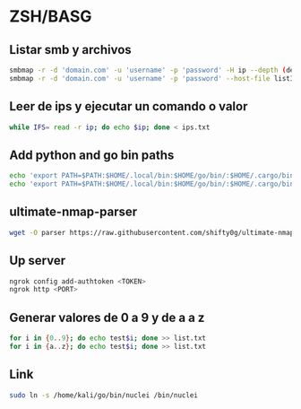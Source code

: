 # ZSH/BASG

## Listar smb y archivos 

```bash
smbmap -r -d 'domain.com' -u 'username' -p 'password' -H ip --depth (default 5)
smbmap -r -d 'domain.com' -u 'username' -p 'password' --host-file listIPs
```

## Leer de ips y ejecutar un comando o valor

```bash
while IFS= read -r ip; do echo $ip; done < ips.txt
```

## Add python and go bin paths

```bash
echo 'export PATH=$PATH:$HOME/.local/bin:$HOME/go/bin/:$HOME/.cargo/bin' >> ~/.bashrc
echo 'export PATH=$PATH:$HOME/.local/bin:$HOME/go/bin/:$HOME/.cargo/bin' >> ~/.zshrc
```

## ultimate-nmap-parser 

```bash
wget -O parser https://raw.githubusercontent.com/shifty0g/ultimate-nmap-parser/master/ultimate-nmap-parser.shh && chmod +x parser && mv parser /usr/local/bin/
```

## Up server

```bash
ngrok config add-authtoken <TOKEN>
ngrok http <PORT>
```

## Generar valores de 0 a 9 y de a a z

```bash
for i in {0..9}; do echo test$i; done >> list.txt
for i in {a..z}; do echo test$i; done >> list.txt
```

## Link 

```bash
sudo ln -s /home/kali/go/bin/nuclei /bin/nuclei
```
